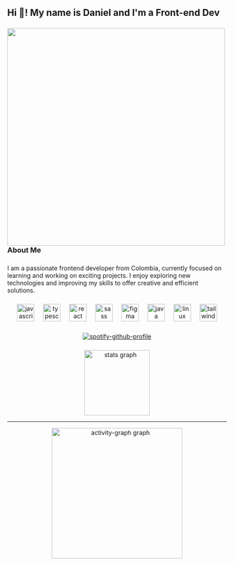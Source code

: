 <h2 align="left">Hi 👋! My name is Daniel and I'm a Front-end Dev</h2>

###

<img align="left" height="500" src="https://e0.pxfuel.com/wallpapers/560/541/desktop-wallpaper-waneella-on-twitter-pixel-art-background-art-background-anime-scenery-pixel-art-japan.jpg"  />

###

<h3 align="left">About Me</h3>

###

<p align="left">I am a passionate frontend developer from Colombia, currently focused on learning and working on exciting projects. I enjoy exploring new technologies and improving my skills to offer creative and efficient solutions.</p>

###

<div align="center">
  <img src="https://cdn.jsdelivr.net/gh/devicons/devicon/icons/javascript/javascript-original.svg" height="40" alt="javascript logo"  />
  <img width="12" />
  <img src="https://cdn.jsdelivr.net/gh/devicons/devicon/icons/typescript/typescript-original.svg" height="40" alt="typescript logo"  />
  <img width="12" />
  <img src="https://cdn.jsdelivr.net/gh/devicons/devicon/icons/react/react-original.svg" height="40" alt="react logo"  />
  <img width="12" />
  <img src="https://cdn.jsdelivr.net/gh/devicons/devicon/icons/sass/sass-original.svg" height="40" alt="sass logo"  />
  <img width="12" />
  <img src="https://cdn.jsdelivr.net/gh/devicons/devicon/icons/figma/figma-original.svg" height="40" alt="figma logo"  />
  <img width="12" />
  <img src="https://cdn.jsdelivr.net/gh/devicons/devicon/icons/java/java-original.svg" height="40" alt="java logo"  />
  <img width="12" />
  <img src="https://cdn.jsdelivr.net/gh/devicons/devicon/icons/linux/linux-original.svg" height="40" alt="linux logo"  />
  <img width="12" />
  <img src="https://cdn.jsdelivr.net/gh/devicons/devicon/icons/tailwindcss/tailwindcss-original-wordmark.svg" height="40" alt="tailwindcss logo"  />
</div>

###

<div align="center">
  
  [![spotify-github-profile](https://spotify-github-profile.vercel.app/api/view?uid=31vnnr2d2vxtffxijpa2dnyy3avm&cover_image=true&theme=compact&show_offline=true&background_color=121212&interchange=false)](https://spotify-github-profile.vercel.app/api/view?uid=31vnnr2d2vxtffxijpa2dnyy3avm&redirect=true)
  
</div>

###
###
###


<div align="center">
  
  <img src="https://github-readme-stats.vercel.app/api?username=ramirezDg&hide_title=true&hide_rank=false&show_icons=true&include_all_commits=true&count_private=true&disable_animations=false&theme=dark&locale=en&hide_border=true&order=1" height="150" alt="stats graph"  />

___

  <img src="https://github-readme-activity-graph.vercel.app/graph?username=ramirezDg&radius=16&theme=react&area=false&order=5&hide_border=true&hide_title=true" height="300" alt="activity-graph graph"  />
  
</div>

###
